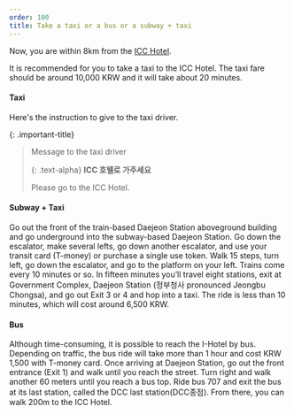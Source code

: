 ```yaml
---
order: 100
title: Take a taxi or a bus or a subway + taxi
---
```

Now, you are within 8km from the [ICC Hotel](http://hotel.hotelicc.com/view/index.do?SS_SVC_LANG_CODE=ENG). 


It is recommended for you to take a taxi to the ICC Hotel. The taxi fare should be around 10,000 KRW and it will take about 20 minutes.

#### Taxi

Here's the instruction to give to the taxi driver. 

{: .important-title}
> Message to the taxi driver
> 
> {: .text-alpha}
> **ICC 호텔로 가주세요**
>
> Please go to the ICC Hotel.


#### Subway + Taxi

Go out the front of the train-based Daejeon Station aboveground building and go underground into the subway-based Daejeon Station. Go down the escalator, make several lefts, go down another escalator, and use your transit card (T-money) or purchase a single use token. Walk 15 steps, turn left, go down the escalator, and go to the platform on your left. Trains come every 10 minutes or so. In fifteen minutes you’ll travel eight stations, exit at Government Complex, Daejeon Station (정부청사 pronounced Jeongbu Chongsa), and go out Exit 3 or 4 and hop into a taxi. The ride is less than 10 minutes, which will cost around 6,500 KRW. 

#### Bus

Although time-consuming, it is possible to reach the I-Hotel by bus. Depending on traffic, the bus ride will take more than 1 hour and cost KRW 1,500 with T-money card. Once arriving at Daejeon Station, go out the front entrance (Exit 1) and walk until you reach the street. Turn right and walk another 60 meters until you reach a bus top. Ride bus 707 and exit the bus at its last station, called the DCC last station(DCC종점). From there, you can walk 200m to the ICC Hotel.
